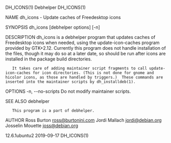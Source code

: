 DH_ICONS(1)                                                                                                                                            Debhelper                                                                                                                                            DH_ICONS(1)

NAME
       dh_icons - Update caches of Freedesktop icons

SYNOPSIS
       dh_icons [debhelper options] [-n]

DESCRIPTION
       dh_icons is a debhelper program that updates caches of Freedesktop icons when needed, using the update-icon-caches program provided by GTK+2.12.  Currently this program does not handle installation of the files, though it may do so at a later date, so should be run after icons are installed in the
       package build directories.

       It takes care of adding maintainer script fragments to call update-icon-caches for icon directories. (This is not done for gnome and hicolor icons, as those are handled by triggers.)  These commands are inserted into the maintainer scripts by dh_installdeb(1).

OPTIONS
       -n, --no-scripts
           Do not modify maintainer scripts.

SEE ALSO
       debhelper

       This program is a part of debhelper.

AUTHOR
       Ross Burton <ross@burtonini.com> Jordi Mallach <jordi@debian.org> Josselin Mouette <joss@debian.org>

12.6.1ubuntu2                                                                                                                                          2019-09-17                                                                                                                                           DH_ICONS(1)
